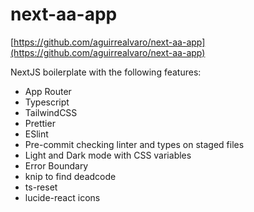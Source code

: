 # next-aa-app

[https://github.com/aguirrealvaro/next-aa-app](https://github.com/aguirrealvaro/next-aa-app)

NextJS boilerplate with the following features:

- App Router
- Typescript
- TailwindCSS
- Prettier
- ESlint
- Pre-commit checking linter and types on staged files
- Light and Dark mode with CSS variables
- Error Boundary
- knip to find deadcode
- ts-reset
- lucide-react icons
